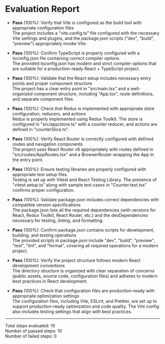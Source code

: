 # Evaluation Report

- **Pass** (100%): Verify that Vite is configured as the build tool with appropriate configuration files  
  The project includes a "vite.config.ts" file configured with the necessary Vite settings and plugins, and the package.json scripts ("dev", "build", "preview") appropriately invoke Vite.

- **Pass** (100%): Confirm TypeScript is properly configured with a tsconfig.json file containing correct compiler options  
  The provided tsconfig.json has modern and strict compiler options that are suitable for a production-ready React + TypeScript project.

- **Pass** (100%): Validate that the React setup includes necessary entry points and proper component structure  
  The project has a clear entry point in "src/main.tsx" and a well-organized component structure, including "App.tsx", route definitions, and separate component files.

- **Pass** (100%): Check that Redux is implemented with appropriate store configuration, reducers, and actions  
  Redux is properly implemented using Redux Toolkit. The store is configured in "src/app/store.ts" with a counter reducer, and actions are defined in "counterSlice.ts".

- **Pass** (100%): Verify React Router is correctly configured with defined routes and navigation components  
  The project uses React Router v6 appropriately with routes defined in "src/routes/AppRoutes.tsx" and a BrowserRouter wrapping the App in the entry point.

- **Pass** (100%): Ensure testing libraries are properly configured with appropriate test setup files  
  Testing is set up with Vitest and React Testing Library. The presence of "vitest.setup.ts" along with sample test cases in "Counter.test.tsx" confirms proper configuration.

- **Pass** (100%): Validate package.json includes correct dependencies with compatible version specifications  
  The package.json lists all the required dependencies (with versions for React, Redux Toolkit, React Router, etc.) and the devDependencies necessary for testing, linting, and formatting.

- **Pass** (100%): Confirm package.json contains scripts for development, building, and testing operations  
  The provided scripts in package.json include "dev", "build", "preview", "test", "lint", and "format", covering all required operations for a modern project.

- **Pass** (100%): Verify the project structure follows modern React development conventions  
  The directory structure is organized with clear separation of concerns (public assets, source code, configuration files) and adheres to modern best practices in React development.

- **Pass** (100%): Check that configuration files are production-ready with appropriate optimization settings  
  The configuration files, including Vite, ESLint, and Prettier, are set up to support production-ready optimization and code quality. The Vite config also includes testing settings that align with best practices.

---

Total steps evaluated: 10  
Number of passed steps: 10  
Number of failed steps: 0
